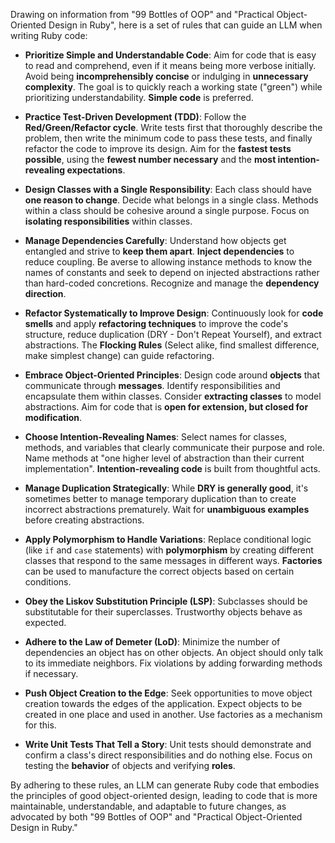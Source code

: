 Drawing on information from "99 Bottles of OOP" and "Practical Object-Oriented Design in Ruby", here is a set of rules that can guide an LLM when writing Ruby code:

*   **Prioritize Simple and Understandable Code**: Aim for code that is easy to read and comprehend, even if it means being more verbose initially. Avoid being **incomprehensibly concise** or indulging in **unnecessary complexity**. The goal is to quickly reach a working state ("green") while prioritizing understandability. **Simple code** is preferred.

*   **Practice Test-Driven Development (TDD)**: Follow the **Red/Green/Refactor cycle**. Write tests first that thoroughly describe the problem, then write the minimum code to pass these tests, and finally refactor the code to improve its design. Aim for the **fastest tests possible**, using the **fewest number necessary** and the **most intention-revealing expectations**.

*   **Design Classes with a Single Responsibility**: Each class should have **one reason to change**. Decide what belongs in a single class. Methods within a class should be cohesive around a single purpose. Focus on **isolating responsibilities** within classes.

*   **Manage Dependencies Carefully**: Understand how objects get entangled and strive to **keep them apart**. **Inject dependencies** to reduce coupling. Be averse to allowing instance methods to know the names of constants and seek to depend on injected abstractions rather than hard-coded concretions. Recognize and manage the **dependency direction**.

*   **Refactor Systematically to Improve Design**: Continuously look for **code smells** and apply **refactoring techniques** to improve the code's structure, reduce duplication (DRY - Don't Repeat Yourself), and extract abstractions. The **Flocking Rules** (Select alike, find smallest difference, make simplest change) can guide refactoring.

*   **Embrace Object-Oriented Principles**: Design code around **objects** that communicate through **messages**. Identify responsibilities and encapsulate them within classes. Consider **extracting classes** to model abstractions. Aim for code that is **open for extension, but closed for modification**.

*   **Choose Intention-Revealing Names**: Select names for classes, methods, and variables that clearly communicate their purpose and role. Name methods at "one higher level of abstraction than their current implementation". **Intention-revealing code** is built from thoughtful acts.

*   **Manage Duplication Strategically**: While **DRY is generally good**, it's sometimes better to manage temporary duplication than to create incorrect abstractions prematurely. Wait for **unambiguous examples** before creating abstractions.

*   **Apply Polymorphism to Handle Variations**: Replace conditional logic (like `if` and `case` statements) with **polymorphism** by creating different classes that respond to the same messages in different ways. **Factories** can be used to manufacture the correct objects based on certain conditions.

*   **Obey the Liskov Substitution Principle (LSP)**: Subclasses should be substitutable for their superclasses. Trustworthy objects behave as expected.

*   **Adhere to the Law of Demeter (LoD)**: Minimize the number of dependencies an object has on other objects. An object should only talk to its immediate neighbors. Fix violations by adding forwarding methods if necessary.

*   **Push Object Creation to the Edge**: Seek opportunities to move object creation towards the edges of the application. Expect objects to be created in one place and used in another. Use factories as a mechanism for this.

*   **Write Unit Tests That Tell a Story**: Unit tests should demonstrate and confirm a class's direct responsibilities and do nothing else. Focus on testing the **behavior** of objects and verifying **roles**.

By adhering to these rules, an LLM can generate Ruby code that embodies the principles of good object-oriented design, leading to code that is more maintainable, understandable, and adaptable to future changes, as advocated by both "99 Bottles of OOP" and "Practical Object-Oriented Design in Ruby."
